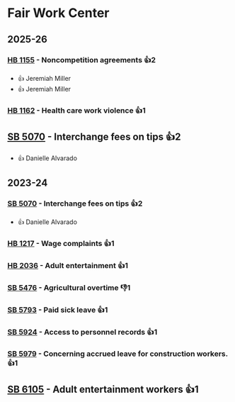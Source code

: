 # Fair Work Center
## 2025-26

### [HB 1155](/bill/2025-26/hb/1155/) - Noncompetition agreements 👍2  
* 👍 Jeremiah Miller
* 👍 Jeremiah Miller

### [HB 1162](/bill/2025-26/hb/1162/) - Health care work violence 👍1  

## [SB 5070](/bill/2025-26/sb/5070/) - Interchange fees on tips 👍2  
* 👍 Danielle Alvarado

## 2023-24

### [SB 5070](/bill/2023-24/sb/5070/) - Interchange fees on tips 👍2  
* 👍 Danielle Alvarado

### [HB 1217](/bill/2023-24/hb/1217/) - Wage complaints 👍1  

### [HB 2036](/bill/2023-24/hb/2036/) - Adult entertainment 👍1  

### [SB 5476](/bill/2023-24/sb/5476/) - Agricultural overtime  👎1 

### [SB 5793](/bill/2023-24/sb/5793/) - Paid sick leave 👍1  

### [SB 5924](/bill/2023-24/sb/5924/) - Access to personnel records 👍1  

### [SB 5979](/bill/2023-24/sb/5979/) - Concerning accrued leave for construction workers. 👍1  

## [SB 6105](/bill/2023-24/sb/6105/) - Adult entertainment workers 👍1  
